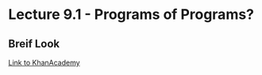 # Lecture 9.1 - Programs of Programs?

## Breif Look
[Link to KhanAcademy](https://www.khanacademy.org/computing/computer-programming/programming#intro-to-programming)